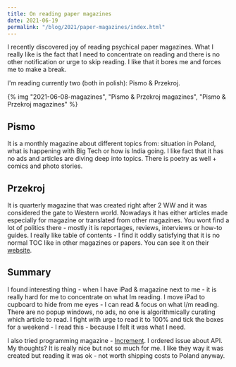```yaml
---
title: On reading paper magazines
date: 2021-06-19
permalink: "/blog/2021/paper-magazines/index.html"
---
```


I recently discovered joy of reading psychical paper magazines. What I really like is the fact that
I need to concentrate on reading and there is no other notification or urge to skip reading.
I like that it bores me and forces me to make a break.

I'm reading currently two (both in polish): Pismo & Przekroj.

{% img "2021-06-08-magazines", "Pismo & Przekroj magazines", "Pismo & Przekroj magazines" %}

## Pismo

It is a monthly magazine about different topics from: situation in Poland, what is happening with
Big Tech or how is India going. I like fact that it has no ads and articles are diving deep into topics.
There is poetry as well + comics and photo stories.

## Przekroj

It is quarterly magazine that was created right after 2 WW and it was considered the gate to Western
world. Nowadays it has either articles made especially for magazine or translated from other magazines.
You wont find a lot of politics there - mostly it is reportages, reviews, interviews or how-to guides.
I really like table of contents - I find it oddly satisfying that it is no normal TOC like in other magazines or papers.
You can see it on their [website](https://przekroj.pl/kwartalnik/papier/3573/3).

## Summary

I found interesting thing - when I have iPad & magazine next to me - it is really hard for me to
concentrate on what Im reading. I move iPad to cupboard to hide from me eyes - I can read & focus on
what I/m reading. There are no popup windows, no ads, no one is algorithmically curating which article
to read. I fight with urge to read it to 100% and tick the boxes for a weekend - I read this - because I felt it was what I need.

I also tried programming magazine - [Increment](https://increment.com).
I ordered issue about API. My thoughts? It is really nice but not so much for me.
I like they way it was created but reading it was ok - not worth shipping costs to Poland anyway.
